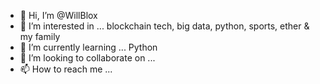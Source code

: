 - 👋 Hi, I’m @WillBlox
- 👀 I’m interested in ... blockchain tech, big data, python, sports, ether & my family 
- 🌱 I’m currently learning ... Python
- 💞️ I’m looking to collaborate on ... 
- 📫 How to reach me ... 

<!---
WillBlox/WillBlox is a ✨ special ✨ repository because its `README.md` (this file) appears on your GitHub profile.
You can click the Preview link to take a look at your changes.
--->
